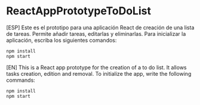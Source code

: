 # ReactAppPrototypeToDoList


[ESP] Este es el prototipo para una aplicación React de creación de una lista de tareas. Permite añadir tareas, editarlas y eliminarlas. Para inicializar la aplicación, escriba los siguientes comandos:


```
npm install
npm start
```


[EN] This is a React app prototype for the creation of a to do list. It allows tasks creation, edition and removal. To initialize the app, write the following commands:


```
npm install
npm start
```
